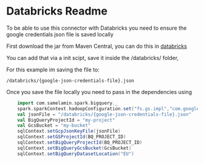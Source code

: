 Databricks Readme
==============

To be able to use this connector with Databricks you need to ensure the google credentials json file is saved locally

First download the jar from Maven Central, you can do this in [databricks](https://databricks.com/blog/2015/07/28/using-3rd-party-libraries-in-databricks-apache-spark-packages-and-maven-libraries.html)

You can add that via a init scipt, save it inside the /databricks/ folder,

For this example im saving the file to:

`/databricks/{google-json-credentials-file}.json`

Once you save the file locally you need to pass in the dependencies using
``` scala
    import com.samelamin.spark.bigquery._
    spark.sparkContext.hadoopConfiguration.set("fs.gs.impl","com.google.cloud.hadoop.fs.gcs.GoogleHadoopFileSystem")
    val jsonFile = "/databricks/{google-json-credentials-file}.json"
    val BigQueryProjectId = "my-project"
    val GcsBucket = "my-bucket"
    sqlContext.setGcpJsonKeyFile(jsonFile)
    sqlContext.setGSProjectId(BQ_PROJECT_ID)
    sqlContext.setBigQueryProjectId(BQ_PROJECT_ID)
    sqlContext.setBigQueryGcsBucket(GcsBucket)
    sqlContext.setBigQueryDatasetLocation("EU")
```
